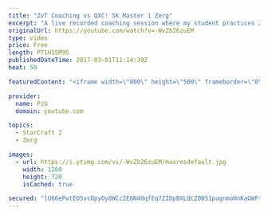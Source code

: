 ```yaml
---
title: "ZvT Coaching vs QXC! 5K Master 1 Zerg"
excerpt: "A live recorded coaching session where my student practices ZvT vs QXC -- Watch live at https://www.twitch.tv/x5_pig"
originalUrl: https://youtube.com/watch?v=-WvZb26zuEM
type: video
price: Free
length: PT1H15M9S
publishedDateTime: 2017-03-01T11:14:39Z
heat: 50

featuredContent: "<iframe width=\"800\" height=\"500\" frameborder=\"0\" src=\"https://www.youtube.com/embed/-WvZb26zuEM\" allow=\"accelerometer; autoplay; encrypted-media; gyroscope; picture-in-picture\" allowfullscreen></iframe>"

provider:
  name: PiG
  domain: youtube.com

topics:
  - StarCraft 2
  - Zerg

images:
  - url: https://i.ytimg.com/vi/-WvZb26zuEM/maxresdefault.jpg
    width: 1280
    height: 720
    isCached: true

secured: "lU66ePwtEO5vcDpyOy8WCc2E6N40qfEq7ZIDpBXLQCZ0BS1pagnmoHnKaGWFsxGwvCmBwjuxyX79df2TX4tcuo2hQuu7uYm6d5jd/NIBtlcpZgoO8lMNaX2X+1SVy/wXWkRd64Vq5amQNUeJtOcRiuv49NVP/GgX1n5ObNW07WJisqO8WdmdOQePlJP02KcAKH3bvZ99N7YMKBGjEBiBZIIWwv4/x6SHZURZVJ7WGOmNmIGhKyu7W9GXPhHI5z4aKDaPNGCzct8BKWqap31/nImU5U04R0yhHFYtr8WaeHRl9VnApKqmOR4RI7ZIntUZDqiN6RVQPFaHNmVoTimMRHAZBH565znTDLJHUbWYZ7Td2dmJ7MzNPt7bFX1jh71kdav5gcYmVeOH8IhUQyOh8C/9ZD5WeqQBTMg02ZeWgk4=;ZMGPqtWFePN1bzLKd9TX2Q=="
---
```


